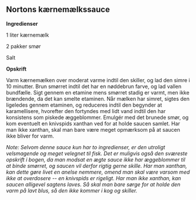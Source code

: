 ## Nortons kærnemælkssauce

**Ingredienser**

1 liter kærnemælk

2 pakker smør

Salt

**Opskrift**

Varm kærnemælken over moderat varme indtil den skiller, og lad den simre
i 10 minutter. Brun smørret indtil det har en nøddebrun farve, og lad
vallen bundfælle. Sigt gennem en etamine mens smørret stadig er varmt,
men ikke brændende, da det kan smelte etaminen. Når mælken har simret,
sigtes den ligeledes gennem etaminen, og reduceres indtil den begynder
at karamellisere, hvorefter den fortyndes med lidt vand indtil den har
konsistens som piskede æggeblommer. Emulgér med det brunede smør, og kom
eventuelt en knivspids xanthan ved for at holde saucen samlet. Har man
ikke xanthan, skal man bare være meget opmærksom på at saucen ikke
bliver for varm.

*Note: Selvom denne sauce kun har to ingredienser, er den utroligt
velsmagende og meget velegnet til fisk. Det er muligvis også den
sværeste opskrift i bogen, da man modsat en ægte sauce ikke har
æggeblommer til at binde smørret, og saucen vil derfor rigtig gerne
skille. Har man xanthan, kan dette gøre livet en anelse nemmere, omend
man skal være varsom med ikke at overdosere -- en knivspids er rigeligt.
Har man ikke xanthan, kan saucen alligevel sagtens laves. Så skal man
bare sørge for at holde den varm på lavt blus, så den ikke kommer i kog
og skiller.*

